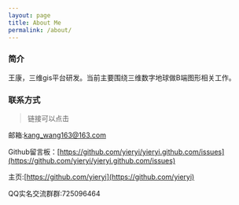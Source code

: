 ```yaml
---
layout: page
title: About Me
permalink: /about/
---
```


### 简介

王康，三维gis平台研发。当前主要围绕三维数字地球做B端图形相关工作。

### 联系方式

> 链接可以点击

邮箱:[kang_wang163@163.com](mailto:kang_wang163@163.com)

Github留言板：[https://github.com/yieryi/yieryi.github.com/issues](https://github.com/yieryi/yieryi.github.com/issues)

主页:[https://github.com/yieryi](https://github.com/yieryi)

QQ实名交流群群:725096464